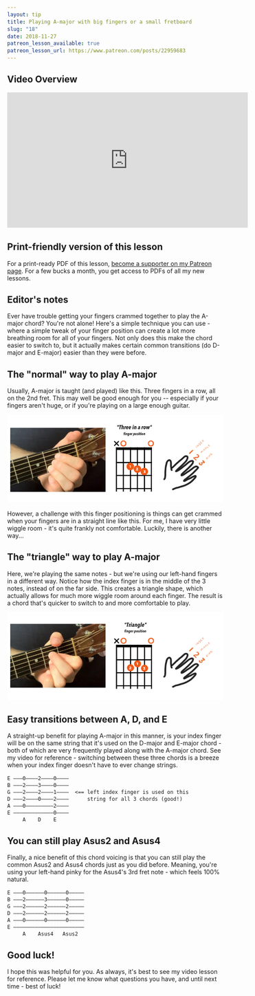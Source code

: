 ```yaml
---
layout: tip
title: Playing A-major with big fingers or a small fretboard
slug: "18"
date: 2018-11-27
patreon_lesson_available: true
patreon_lesson_url: https://www.patreon.com/posts/22959683
---
```


## Video Overview

<iframe width="560" height="315" src="https://www.youtube.com/embed/DO1WVBfwG0Y?showinfo=0" frameborder="0" allowfullscreen></iframe>

## Print-friendly version of this lesson

For a print-ready PDF of this lesson, [become a supporter on my Patreon page](https://www.patreon.com/posts/22959683). For a few bucks a month, you get access to PDFs of all my new lessons.

## Editor's notes

Ever have trouble getting your fingers crammed together to play the A-major chord? You're not alone! Here's a simple technique you can use - where a simple tweak of your finger position can create a lot more breathing room for all of your fingers. Not only does this make the chord easier to switch to, but it actually makes certain common transitions (do D-major and E-major) easier than they were before.

## The "normal" way to play A-major

Usually, A-major is taught (and played) like this. Three fingers in a row, all on the 2nd fret. This may well be good enough for you -- especially if your fingers aren't huge, or if you're playing on a large enough guitar.

<img src="/images/posts/tip-18-a-shape-normal.jpg" />

However, a challenge with this finger positioning is things can get crammed when your fingers are in a straight line like this. For me, I have very little wiggle room - it's quite frankly not comfortable. Luckily, there is another way...

## The "triangle" way to play A-major

Here, we're playing the same notes - but we're using our left-hand fingers in a different way. Notice how the index finger is in the middle of the 3 notes, instead of on the far side. This creates a triangle shape, which actually allows for much more wiggle room around each finger. The result is a chord that's quicker to switch to and more comfortable to play.

<img src="/images/posts/tip-18-a-shape-triangle.jpg" />

## Easy transitions between A, D, and E

A straight-up benefit for playing A-major in this manner, is your index finger will be on the same string that it's used on the D-major and E-major chord - both of which are very frequently played along with the A-major chord. See my video for reference - switching between these three chords is a breeze when your index finger doesn't have to ever change strings.

    E –––0––––2––––0––––
    B –––2––––3––––0––––
    G –––2––––2––––1––––  <== left index finger is used on this
    D –––2––––0––––2––––      string for all 3 chords (good!)
    A –––0–––––––––2––––
    E –––––––––––––0––––
         A    D    E

## You can still play Asus2 and Asus4

Finally, a nice benefit of this chord voicing is that you can still play the common Asus2 and Asus4 chords just as you did before. Meaning, you're using your left-hand pinky for the Asus4's 3rd fret note - which feels 100% natural.

    E –––0––––––0––––––0–––––
    B –––2––––––3––––––0–––––
    G –––2––––––2––––––2–––––
    D –––2––––––2––––––2–––––
    A –––0––––––0––––––0–––––
    E –––––––––––––––––––––––
         A    Asus4   Asus2

## Good luck!

I hope this was helpful for you. As always, it's best to see my video lesson for reference. Please let me know what questions you have, and until next time - best of luck!
